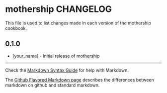 mothership CHANGELOG
====================

This file is used to list changes made in each version of the mothership cookbook.

0.1.0
-----
- [your_name] - Initial release of mothership

- - -
Check the [Markdown Syntax Guide](http://daringfireball.net/projects/markdown/syntax) for help with Markdown.

The [Github Flavored Markdown page](http://github.github.com/github-flavored-markdown/) describes the differences between markdown on github and standard markdown.
